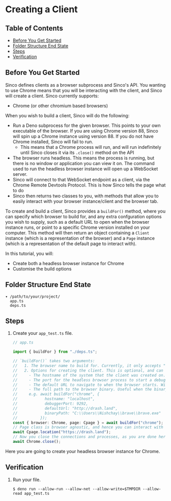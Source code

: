 # Creating a Client

## Table of Contents

- [Before You Get Started](#before-you-get-started)
- [Folder Structure End State](#folder-structure-end-state)
- [Steps](#steps)
- [Verification](#verification)

## Before You Get Started

Sinco defines clients as a browser subprocess and Sinco's API. You wanting to
use Chrome means that you will be interacting with the client, and Sinco will
create a client. Sinco currently supports:

- Chrome (or other chromium based browsers)
<!-- - Firefox (or other Gecko based browsers) -->

When you wish to build a client, Sinco will do the following:

- Run a Deno subprocess for the given browser. This points to your own
  executable of the browser. If you are using Chrome version 88, Sinco will spin
  up a Chrome instance using version 88. If you do not have Chrome installed,
  Sinco will fail to run.
  - This means that a Chrome process will run, and will run
    indefinitely until Sinco closes it via its `.close()` method on the API
- The browser runs headless. This means the process is running, but there is no
  window or application you can view it on. The command used to run the headless
  browser instance will open up a WebSocket server.
- Sinco will connect to that WebSocket endpoint as a client, via the Chrome
  Remote Devtools Protocol. This is how Sinco tells the page what to do
- Sinco then returns two classes to you, with methods that allow you to easily
  interact with your browser instance/client and the browser tab.
<!-- - These classese provides the exact same API methods whether you are using
  Firefox or Chrome. The reason we did this was for consistency. -->

To create and build a client, Sinco provides a `buildFor()` method, where you
can specify which browser to build for, and any extra confguration options you
wish to supply, such as a default URL to open when the browser instance runs, or
point to a specific Chrome version installed on your computer. This method will
then return an object containing a `Client` instance (which is a representation
of the browser) and a `Page` instance (which is a representation of the default
page to interact with).

In this tutorial, you will:

- Create both a headless browser instance for Chrome
- Customise the build options

## Folder Structure End State

```text
▾ /path/to/your/project/
  app.ts
  deps.ts
```

## Steps

1. Create your `app_test.ts` file.

   ```typescript
   // app.ts

   import { buildFor } from "./deps.ts";

   // `buildFor()` takes two arguments:
   //   1. The browser name to build for. Currently, it only accepts "chrome" and this parameter is required.
   //   2. Options for creating the client. This is optional, and can be left out. This can be any or all of the following:
   //     - The hostname of the system that the client was created on. For you, this is your host machine. Defaults to "0.0.0.0" for MacOS and Linux, and "127.0.0.1" for Windows.
   //     - The port for the headless browser process to start a debugger server on. This is only important if you wish to occupy a different port than the default one. Defaults to 9293.
   //     - The default URL to navigate to when the browser starts. Will default to a blank page.
   //     - The full path to the browser binary. Useful when the binary is installed in a different location or using an alternate browser of the same underlying engine. A good example would be Brave Browser (Chromium based).
   //     e.g. await buildFor("chrome", {
   //            hostname: "localhost",
   //            debuggerPort: 9292,
   //            defaultUrl: "http://drash.land",
   //            binaryPath: "C:\\Users\\Nishchay\\brave\\brave.exe"
   //          });
   const { browser: Chrome, page: Cpage } = await buildFor("chrome");
   // Page class is browser agnostic, and hence you can interact with the page independent of the `Client` object.
   await Cpage.location("https://drash.land");
   // Now you close the connections and processes, as you are done here
   await Chrome.close();
   ```

Here you are going to create your headless browser instance for Chrome.
<!-- Note that you would not need to create both at the same time, you are
only doing that here for demonstration purposes. -->

<!-- When building a client for Firefox, note that it will create a temporary profile
that will be used. Due to this, a Firefox client requires the
`--allow-write=$TMPDIR` flag. -->

## Verification

1. Run your file.

   ```shell
   $ deno run --allow-run --allow-net --allow-write=$TMPDIR --allow-read app_test.ts
   ```
